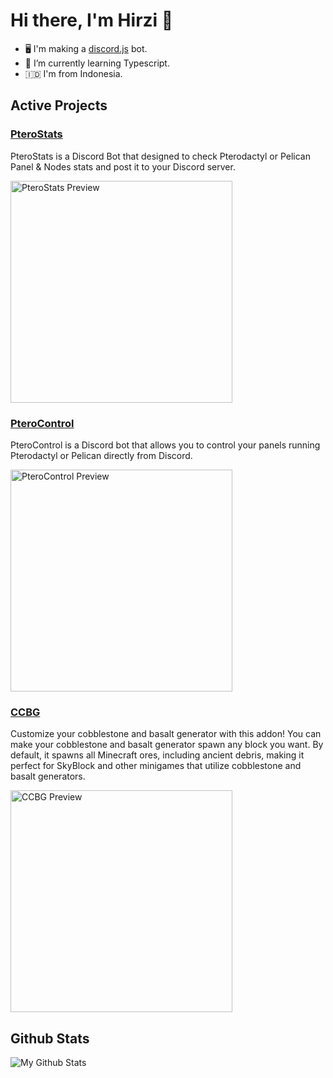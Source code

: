# Hi there, I'm Hirzi 👋

- 🖥️ I'm making a [discord.js](https://discord.js.org) bot. 
- 🌱 I’m currently learning Typescript. 
- 🇮🇩 I'm from Indonesia. 

## Active Projects
### [PteroStats](https://github.com/HirziDevs/PteroStats/tree/dev) 
PteroStats is a Discord Bot that designed to check Pterodactyl or Pelican Panel & Nodes stats and post it to your Discord server.  

<img alt="PteroStats Preview" src="https://i.imgur.com/fzQANo5.gif" width="355"/>

### [PteroControl](https://pterocontrol.znproject.my.id)
PteroControl is a Discord bot that allows you to control your panels running Pterodactyl or Pelican directly from Discord.

<img alt="PteroControl Preview" src="https://usercontent.catto.pictures/hirzi/7c52386f-dbbe-41d4-aa16-3b208da254db.png" width="355"/>

### [CCBG](https://github.com/HirziDevs/CCBG) 
Customize your cobblestone and basalt generator with this addon! You can make your cobblestone and basalt generator spawn any block you want. By default, it spawns all Minecraft ores, including ancient debris, making it perfect for SkyBlock and other minigames that utilize cobblestone and basalt generators.

<img alt="CCBG Preview" src="https://lh3.googleusercontent.com/fife/ALs6j_E5VgVmqkj0XNmxbbGc5mJG8SpfmvN7rxZDlkJpByO-CQzXqtnCwzTi5VshWFNYVj1xET719tT7YvnCQOfOvC9AeSbXrp5vOkX12QBGvvJ9e-MdkUH5IenKxGIfchmvzFIeAfTRB0H3QsXArbLdgM_Coq0Vxt1aQ7Y9ceWyNXpJgHekH5s0nSc0hraMc0sTmhudT0zB7NOTB38vI8tu0cyshN5BVthO2n7LTXi-nQmOBzxJMw0B0suDAxxRzJZfTkfxgrpo6JtdjjcezTglRiiV0KqWGkGinmHvC_9Aj_GIWbJQwDqwMr72hoSXmpZfe7XzUYHbCUocvaITTCEK2Ge1706Xr7PZumZS4h9h4p8f7IJpUNL8xoU_3D-2tzxjwLlDuFSc66Sge8Q5d6FTa9t46P2NMtpH4h_iAHP-AJ-qyph_XcVZNOAZZd4nPz7cnIl2HRQAvhUspWlbU1TGm-qZS9h3PpUz12zvE2ScZhWVwuV2ln2nczOHINjp2Zi-gNfiWuvxFUh2kPybfaY7a8PzmPcl1SkMy00tSB7s_I46KmAzq0r0-RQkcBzhID84ZJ-H-NVwkxoEJCtLk64ywra-W4X8Kpg6MPQlgCgYqy3IyA6xuy3GQjumPabCCJgrYGqoZb6S-dG0MuCSxpqdc92h4NIiJ8G_KZ2s3yQMipEFjTidntbDkPvuQk4ROezeCHQOhRgYR0IAOtY3-oPRfaLvxlP73KnbnxzuQF0jD7dKRBhrYNYS8yygvI6o6NzdFWRhLEAfQCktrlA_on8n5KgYiqZxZg5pALHJaBrVv28lw_qoCUtkRBj-7GX7W0BNINd6220O_mjjKXrtoUd4Zg-Aai2Dvg-kq7WbVatkcQlzcTZ0Xitd8koyy5BsomEfXZ39xKtEO60IUv0BReJ9j2SW5IYJJOtMZEc2HjJ04ETH8JSZymS0HWb7PlSUpthBbUDyRF9onZjOEO_zCVULUNAiMmz6qAYNpLnB3GyC5mOx55njpSWbMa73nJXuNt-jB1KsiJERSnMh1x4FPu5RdBcnvvVEfQX4jIIbefcxTnjk08znFyQ3pWpkBpbVHVApSZ0rNhrjurf71VZc8wNx=w1318-h646-rw-v1" width="355"/>


## Github Stats
![My Github Stats](https://github-readme-stats.vercel.app/api?username=HirziDevs&show_icons=true&theme=algolia)

<!--
**HirziRDev/HirziRDev** is a ✨ _special_ ✨ repository because its `README.md` (this file) appears on your GitHub profile.

Here are some ideas to get you started:

- 🔭 I’m currently working on ...
- 🌱 I’m currently learning ...
- 👯 I’m looking to collaborate on ...
- 🤔 I’m looking for help with ...
- 💬 Ask me about ...
- 📫 How to reach me: ...
- 😄 Pronouns: ...
- ⚡ Fun fact: ...
-->
